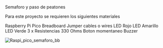 Semaforo y paso de peatones

Para este proyecto se requieren los siguientes materiales

Raspberry Pi Pico
Breadboard
Jumper cables o wires
LED Rojo
LED Amarillo
LED Verde
3 x Resistencias 330 Ohms
Boton momentaneo
Buzzer

![Raspi_pico_semaforo_bb](https://user-images.githubusercontent.com/79753401/109871132-dcd6a780-7c38-11eb-95f1-c1d4ecea0f37.jpg)
